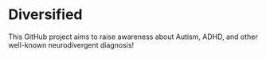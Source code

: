 # Diversified
This GitHub project aims to raise awareness about Autism, ADHD, and other well-known neurodivergent diagnosis!
